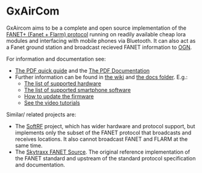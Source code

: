 # GxAirCom

GxAircom aims to be a complete and open source implementation of the [FANET+ (Fanet + Flarm) protocol](https://github.com/3s1d/fanet-stm32/blob/master/Src/fanet/radio/protocol.txt) running on readily available cheap lora modules and interfacing with mobile phones via Bluetooth. It can also act as a Fanet ground station and broadcast recieved FANET information to [OGN](http://wiki.glidernet.org).

For information and documentation see:

- [The PDF quick guide](doc/20200908%20-%20GXAirCom%20-%20Quick%20Guide.pdf) and the [The PDF Documentation](doc/20200723%20-%20GXAirCom%20-%20A%20LoRa%20communication%20device%20for%20free%20flying.pdf)
- Further information can be found in [the wiki](https://github.com/gereic/GXAirCom/wiki) and [the docs folder](doc/). E.g.:
    - [The list of supported hardware](https://github.com/gereic/GXAirCom/wiki/Hardware-supported)
    - [The list of supported smartphone software](https://github.com/gereic/GXAirCom/wiki/Software)
    - [How to update the firmware](https://github.com/gereic/GXAirCom/wiki/Upgrading---updating-the-firmware-using-the-internal-web-interface-and-a-cellphone)
    - [See the video tutorials](https://github.com/gereic/GXAirCom/wiki/Video-Tutorials)

Similar/ related projects are:

- The [SoftRF](https://github.com/lyusupov/SoftRF) project, which has wider hardware and protocol support, but implements only the subset of the FANET protocol that broadcasts and receives locations. It also cannot broadcast FANET and FLARM at the same time.
- The [Skytraxx FANET Source](https://github.com/3s1d/fanet-stm32). The original reference implementation of the FANET standard and upstream of the standard protocol specification and documentation.


